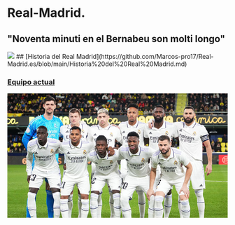 # Real-Madrid.
## "Noventa minuti en el Bernabeu son molti longo"
<img src="Sense títol.png" />
</center>
## [Historia del Real Madrid](https://github.com/Marcos-pro17/Real-Madrid.es/blob/main/Historia%20del%20Real%20Madrid.md)

### [Equipo actual](https://www.realmadrid.com/es-ES/futbol/primer-equipo-masculino/plantilla) 

<img src="532.jpg" />


